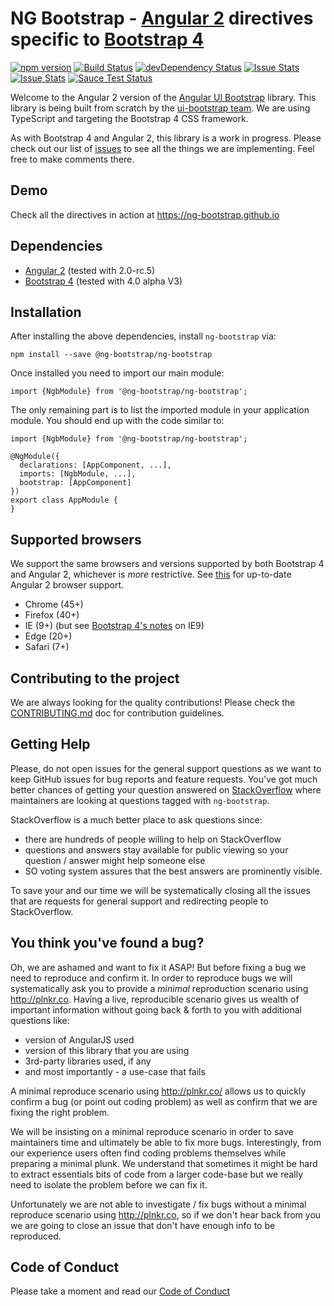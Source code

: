 # NG Bootstrap - [Angular 2](http://angular.io/) directives specific to [Bootstrap 4](http://v4-alpha.getbootstrap.com/)

[![npm version](https://badge.fury.io/js/%40ng-bootstrap%2Fng-bootstrap.svg)](https://badge.fury.io/js/%40ng-bootstrap%2Fng-bootstrap)
[![Build Status](https://travis-ci.org/ng-bootstrap/ng-bootstrap.svg?branch=master)](https://travis-ci.org/ng-bootstrap/ng-bootstrap)
[![devDependency Status](https://david-dm.org/ng-bootstrap/ng-bootstrap/dev-status.svg?branch=master)](https://david-dm.org/ng-bootstrap/ng-bootstrap#info=devDependencies)
[![Issue Stats](http://issuestats.com/github/ng-bootstrap/ng-bootstrap/badge/pr)](http://issuestats.com/github/ng-bootstrap/ng-bootstrap)
[![Issue Stats](http://issuestats.com/github/ng-bootstrap/ng-bootstrap/badge/issue)](http://issuestats.com/github/ng-bootstrap/ng-bootstrap)
[![Sauce Test Status](https://saucelabs.com/browser-matrix/pkozlowski.svg)](https://saucelabs.com/u/pkozlowski)

Welcome to the Angular 2 version of the [Angular UI Bootstrap](https://github.com/angular-ui/bootstrap) library.
This library is being built from scratch by the [ui-bootstrap team](https://github.com/angular-ui/bootstrap).
We are using TypeScript and targeting the Bootstrap 4 CSS framework.

As with Bootstrap 4 and Angular 2, this library is a work in progress. Please check out our list of
[issues](https://github.com/ng-bootstrap/ng-bootstrap/issues) to see all the things we are implementing.
Feel free to make comments there.

## Demo

Check all the directives in action at https://ng-bootstrap.github.io

## Dependencies
* [Angular 2](https://angular.io) (tested with 2.0-rc.5)
* [Bootstrap 4](https://v4-alpha.getbootstrap.com) (tested with 4.0 alpha V3)

## Installation
After installing the above dependencies, install `ng-bootstrap` via:
```
npm install --save @ng-bootstrap/ng-bootstrap
```
Once installed you need to import our main module:
```
import {NgbModule} from '@ng-bootstrap/ng-bootstrap';
```
The only remaining part is to list the imported module in your application module. You should end up with the code similar to:
```
import {NgbModule} from '@ng-bootstrap/ng-bootstrap';

@NgModule({
  declarations: [AppComponent, ...],
  imports: [NgbModule, ...],  
  bootstrap: [AppComponent]
})
export class AppModule {
}
```

## Supported browsers

We support the same browsers and versions supported by both Bootstrap 4 and Angular 2, whichever is _more_ restrictive.
See [this](https://github.com/angular/angular/blob/master/README.md) for up-to-date Angular 2 browser support.

* Chrome (45+)
* Firefox (40+)
* IE (9+) (but see [Bootstrap 4's notes](http://v4-alpha.getbootstrap.com/getting-started/browsers-devices/#internet-explorer-9) on IE9)
* Edge (20+)
* Safari (7+)

## Contributing to the project

We are always looking for the quality contributions! Please check the [CONTRIBUTING.md](CONTRIBUTING.md) doc for contribution guidelines.

## Getting Help

Please, do not open issues for the general support questions as we want to keep GitHub issues for bug reports and feature requests. You've got much better chances of getting your question answered on [StackOverflow](http://stackoverflow.com/questions/tagged/ng-bootstrap) where maintainers are looking at questions tagged with `ng-bootstrap`.

StackOverflow is a much better place to ask questions since:
* there are hundreds of people willing to help on StackOverflow
* questions and answers stay available for public viewing so your question / answer might help someone else
* SO voting system assures that the best answers are prominently visible.

To save your and our time we will be systematically closing all the issues that are requests for general support and redirecting people to StackOverflow.

## You think you've found a bug?

Oh, we are ashamed and want to fix it ASAP! But before fixing a bug we need to reproduce and confirm it. In order to reproduce bugs we will systematically ask you to provide a _minimal_ reproduction scenario using http://plnkr.co. Having a live, reproducible scenario gives us wealth of important information without going back & forth to you with additional questions like:
* version of AngularJS used
* version of this library that you are using
* 3rd-party libraries used, if any
* and most importantly - a use-case that fails

A minimal reproduce scenario using http://plnkr.co/ allows us to quickly confirm a bug (or point out coding problem) as well as confirm that we are fixing the right problem.

We will be insisting on a minimal reproduce scenario in order to save maintainers time and ultimately be able to fix more bugs. Interestingly, from our experience users often find coding problems themselves while preparing a minimal plunk. We understand that sometimes it might be hard to extract essentials bits of code from a larger code-base but we really need to isolate the problem before we can fix it.

Unfortunately we are not able to investigate / fix bugs without a minimal reproduce scenario using http://plnkr.co, so if we don't hear back from you we are going to close an issue that don't have enough info to be reproduced.

## Code of Conduct

Please take a moment and read our [Code of Conduct](CODE_OF_CONDUCT.md)

